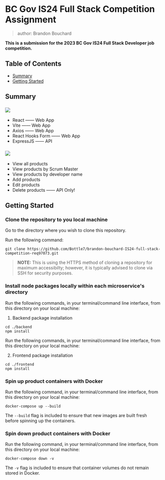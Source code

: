 # BC Gov IS24 Full Stack Competition Assignment

> author: Brandon Bouchard

__This is a submission for the 2023 BC Gov IS24 Full Stack Developer job competition.__

## Table of Contents
- [Summary](#summary)
- [Getting Started](#getting-started)

## Summary

### ![](https://img.shields.io/badge/technologies_used-blue?style=for-the-badge)
- React —— Web App
- Vite —— Web App
- Axios —— Web App
- React Hooks Form —— Web App
- ExpressJS —— API

### ![](https://img.shields.io/badge/features-FFA0AC?style=for-the-badge)
- View all products
- View products by Scrum Master
- View products by developer name
- Add products
- Edit products
- Delete products —— API Only!

## Getting Started

### Clone the repository to you local machine
Go to the directory where you wish to clone this repository.

Run the following command:

```
git clone https://github.com/Bottle7/brandon-bouchard-IS24-full-stack-competition-req97073.git
```

> **NOTE:** This is using the HTTPS method of cloning a repository for maximum accessibilty; however, it is typically advised to clone via SSH for security purposes.

### Install node packages locally within each microservice's directory
Run the following commands, in your terminal/command line interface, from this directory on your local machine:

1. Backend package installation
```
cd ./backend
npm install
```

Run the following commands, in your terminal/command line interface, from this directory on your local machine:

2. Frontend package installation
```
cd ./frontend
npm install
```

### Spin up product containers with Docker
Run the following command, in your terminal/command line interface, from this directory on your local machine:
```
docker-compose up --build
```

The `--build` flag is included to ensure that new images are built fresh before spinning up the containers.

### Spin down product containers with Docker
Run the following command, in your terminal/command line interface, from this directory on your local machine:
```
docker-compose down -v
```

The `-v` flag is included to ensure that container volumes do not remain stored in Docker.
